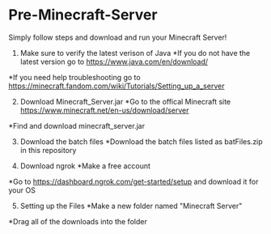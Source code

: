 # Pre-Minecraft-Server
Simply follow steps and download and run your Minecraft Server!


  1. Make sure to verify the latest verison of Java
*If you do not have the latest version go to https://www.java.com/en/download/

*If you need help troubleshooting go to https://minecraft.fandom.com/wiki/Tutorials/Setting_up_a_server



  2. Download Minecraft_Server.jar
*Go to the offical Minecraft site https://www.minecraft.net/en-us/download/server



*Find and download minecraft_server.jar

  3. Download the batch files
*Download the batch files listed as batFiles.zip in this repository



  4. Download ngrok
*Make a free account

*Go to https://dashboard.ngrok.com/get-started/setup and download it for your OS



  5. Setting up the Files
*Make a new folder named "Minecraft Server"

*Drag all of the downloads into the folder
